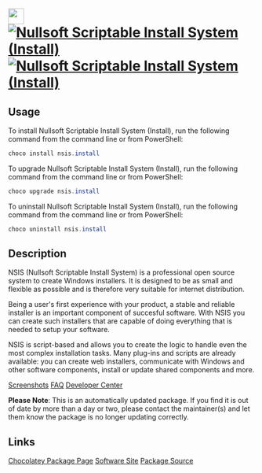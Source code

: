 ﻿# <img src="https://cdn.jsdelivr.net/gh/mkevenaar/chocolatey-packages@047dcebf11a3a9a89dabcbebe2d091111382a619/icons/nsis.png" width="32" height="32"/> [![Nullsoft Scriptable Install System (Install)](https://img.shields.io/chocolatey/v/nsis.install.svg?label=Nullsoft+Scriptable+Install+System+(Install))](https://chocolatey.org/packages/nsis.install) [![Nullsoft Scriptable Install System (Install)](https://img.shields.io/chocolatey/dt/nsis.install.svg)](https://chocolatey.org/packages/nsis.install)

## Usage
To install Nullsoft Scriptable Install System (Install), run the following command from the command line or from PowerShell:
```powershell
choco install nsis.install
```

To upgrade Nullsoft Scriptable Install System (Install), run the following command from the command line or from PowerShell:
```powershell
choco upgrade nsis.install
```

To uninstall Nullsoft Scriptable Install System (Install), run the following command from the command line or from PowerShell:
```powershell
choco uninstall nsis.install
```

## Description

NSIS (Nullsoft Scriptable Install System) is a professional open source system to create Windows installers. It is designed to be as small and flexible as possible and is therefore very suitable for internet distribution.

Being a user's first experience with your product, a stable and reliable installer is an important component of succesful software. With NSIS you can create such installers that are capable of doing everything that is needed to setup your software.

NSIS is script-based and allows you to create the logic to handle even the most complex installation tasks. Many plug-ins and scripts are already available: you can create web installers, communicate with Windows and other software components, install or update shared components and more.

[Screenshots](http://nsis.sourceforge.net/Screenshots)
[FAQ](http://nsis.sourceforge.net/FAQ)
[Developer Center](http://nsis.sourceforge.net/Developer_Center)

**Please Note**: This is an automatically updated package. If you find it is
out of date by more than a day or two, please contact the maintainer(s) and
let them know the package is no longer updating correctly.


## Links
[Chocolatey Package Page](https://chocolatey.org/packages/nsis.install)
[Software Site](http://nsis.sourceforge.net/)
[Package Source](https://github.com/mkevenaar/chocolatey-packages/tree/master/automatic/nsis.install)

